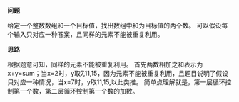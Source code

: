 **问题**

给定一个整数数组和一个目标值，找出数组中和为目标值的两个数。
可以假设每个输入只对应一种答案，且同样的元素不能被重复利用。

**思路**

根据题意可知，同样的元素不能被重复利用。
首先两数相加之和表示为x+y=sum；当x=2时，y取7,11,15，因为元素不能被重复利用，且题目说明了假设只对应一种情况，当x=7时，y取11,15,以此类推。
简单点理解就是，第一层循环控制第一个数，第二层循环控制第一个数的加数。



